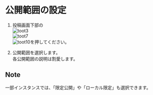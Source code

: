 # 公開範囲の設定

1. 投稿画面下部の  
![toot3](https://dl.thedesk.top/media/toot3.PNG)  
![toot7](https://dl.thedesk.top/media/toot7.PNG)  
![toot10](https://dl.thedesk.top/media/toot10.PNG)を押してください。  

1. 公開範囲を選択します。  
各公開範囲の説明は割愛します。

## Note
一部インスタンスでは、「限定公開」や「ローカル限定」も選択できます。
